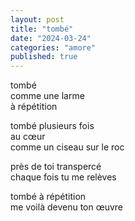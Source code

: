 ```yaml
---
layout: post
title: "tombé"
date: "2024-03-24"
categories: "amore"
published: true
---
```


tombé  
comme une larme  
à répétition  

tombé plusieurs fois  
au cœur  
comme un ciseau sur le roc  

près de toi transpercé  
chaque fois tu me relèves  

tombé à répétition  
me voilà devenu ton œuvre  
